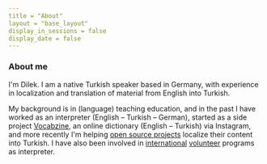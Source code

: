 ```yaml
---
title = "About"
layout = "base_layout"
display_in_sessions = false
display_date = false
---
```


### About me

I'm Dilek. I am a native Turkish speaker based in Germany,
with experience in localization and translation of material from
English into Turkish.

My background is in (language) teaching education, and in the past
I have worked as an interpreter (English – Turkish – German), started as a
side project [Vocabzine][1], an online dictionary (English – Turkish) via Instagram,
and more recently I'm helping [open source projects][2] localize their content
into Turkish. I have also been involved in [international][3] [volunteer][4]
programs as interpreter.

[1]: https://www.instagram.com/vocabzine
[2]: https://github.com/dilekerkut
[3]: https://www.thw.de
[4]: https://en.wikipedia.org/wiki/Urban_search_and_rescue
